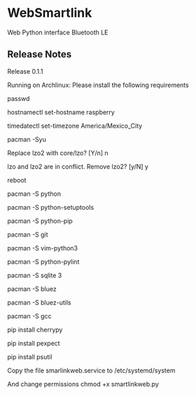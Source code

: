 WebSmartlink
=========

Web Python interface Bluetooth LE 

Release Notes
-------------

Release 0.1.1

Running on Archlinux: Please install the following requirements    

passwd

hostnamectl set-hostname raspberry

timedatectl set-timezone America/Mexico_City

pacman -Syu

Replace lzo2 with core/lzo? [Y/n] n

lzo and lzo2 are in conflict. Remove lzo2? [y/N] y

reboot

pacman -S python

pacman -S python-setuptools

pacman -S python-pip

pacman -S git

pacman -S vim-python3

pacman -S python-pylint

pacman -S sqlite 3

pacman -S bluez

pacman -S bluez-utils

pacman -S gcc

pip install cherrypy

pip install pexpect

pip install psutil

Copy the file smarlinkweb.service to /etc/systemd/system

And change permissions chmod +x smartlinkweb.py
